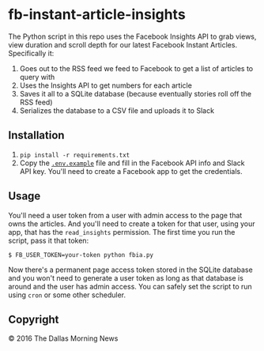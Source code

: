 # fb-instant-article-insights

The Python script in this repo uses the Facebook Insights API to grab views, view duration and scroll depth for our latest Facebook Instant Articles. Specifically it:

1. Goes out to the RSS feed we feed to Facebook to get a list of articles to query with
2. Uses the Insights API to get numbers for each article
3. Saves it all to a SQLite database (because eventually stories roll off the RSS feed)
4. Serializes the database to a CSV file and uploads it to Slack

## Installation

1. `pip install -r requirements.txt`
2. Copy the [`.env.example`](.env.example) file and fill in the Facebook API info and Slack API key. You'll need to create a Facebook app to get the credentials.

## Usage

You'll need a user token from a user with admin access to the page that owns the articles. And you'll need to create a token for that user, using your app, that has the `read_insights` permission. The first time you run the script, pass it that token:

```
$ FB_USER_TOKEN=your-token python fbia.py
```

Now there's a permanent page access token stored in the SQLite database and you won't need to generate a user token as long as that database is around and the user has admin access. You can safely set the script to run using `cron` or some other scheduler.

## Copyright

&copy; 2016 The Dallas Morning News
